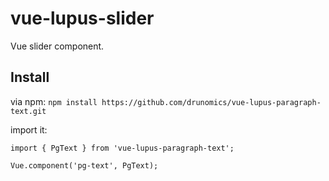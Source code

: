 # vue-lupus-slider
Vue slider component.



## Install

via npm:
`npm install https://github.com/drunomics/vue-lupus-paragraph-text.git`


import it:

```
import { PgText } from 'vue-lupus-paragraph-text';

Vue.component('pg-text', PgText);
```
